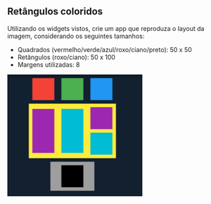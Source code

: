 ## Retângulos coloridos

Utilizando os widgets vistos, crie um app que reproduza o layout da imagem, considerando os seguintes tamanhos:

- Quadrados (vermelho/verde/azul/roxo/ciano/preto): 50 x 50
- Retângulos (roxo/ciano): 50 x 100
- Margens utilizadas: 8

![image](https://github.com/LinceTech/dart-workshops/blob/main/flutter-widgets/ap_1/print.png?raw=true)